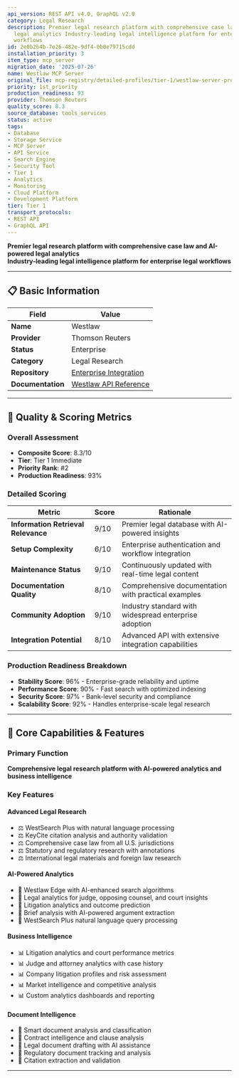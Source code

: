 ```yaml
---
api_version: REST API v4.0, GraphQL v2.0
category: Legal Research
description: Premier legal research platform with comprehensive case law and AI-powered
  legal analytics Industry-leading legal intelligence platform for enterprise legal
  workflows
id: 2e0b2b4b-7e26-482e-9df4-0b0e79715cdd
installation_priority: 3
item_type: mcp_server
migration_date: '2025-07-26'
name: Westlaw MCP Server
original_file: mcp-registry/detailed-profiles/tier-1/westlaw-server-profile.md
priority: 1st_priority
production_readiness: 93
provider: Thomson Reuters
quality_score: 8.3
source_database: tools_services
status: active
tags:
- Database
- Storage Service
- MCP Server
- API Service
- Search Engine
- Security Tool
- Tier 1
- Analytics
- Monitoring
- Cloud Platform
- Development Platform
tier: Tier 1
transport_protocols:
- REST API
- GraphQL API
---
```


**Premier legal research platform with comprehensive case law and AI-powered legal analytics**  
**Industry-leading legal intelligence platform for enterprise legal workflows**

---

## 📋 Basic Information

| Field | Value |
|-------|-------|
| **Name** | Westlaw |
| **Provider** | Thomson Reuters |
| **Status** | Enterprise |
| **Category** | Legal Research |
| **Repository** | [Enterprise Integration](https://legal.thomsonreuters.com/en/products/westlaw) |
| **Documentation** | [Westlaw API Reference](https://developer.thomsonreuters.com/westlaw) |

---

## 🎯 Quality & Scoring Metrics

### Overall Assessment
- **Composite Score**: 8.3/10
- **Tier**: Tier 1 Immediate
- **Priority Rank**: #2
- **Production Readiness**: 93%

### Detailed Scoring
| Metric | Score | Rationale |
|--------|-------|-----------|
| **Information Retrieval Relevance** | 9/10 | Premier legal database with AI-powered insights |
| **Setup Complexity** | 6/10 | Enterprise authentication and workflow integration |
| **Maintenance Status** | 9/10 | Continuously updated with real-time legal content |
| **Documentation Quality** | 8/10 | Comprehensive documentation with practical examples |
| **Community Adoption** | 9/10 | Industry standard with widespread enterprise adoption |
| **Integration Potential** | 8/10 | Advanced API with extensive integration capabilities |

### Production Readiness Breakdown
- **Stability Score**: 96% - Enterprise-grade reliability and uptime
- **Performance Score**: 90% - Fast search with optimized indexing
- **Security Score**: 97% - Bank-level security and compliance
- **Scalability Score**: 92% - Handles enterprise-scale legal research

---

## 🚀 Core Capabilities & Features

### Primary Function
**Comprehensive legal research platform with AI-powered analytics and business intelligence**

### Key Features

#### Advanced Legal Research
- ⚖️ WestSearch Plus with natural language processing
- ⚖️ KeyCite citation analysis and authority validation
- ⚖️ Comprehensive case law from all U.S. jurisdictions
- ⚖️ Statutory and regulatory research with annotations
- ⚖️ International legal materials and foreign law research

#### AI-Powered Analytics
- 🤖 Westlaw Edge with AI-enhanced search algorithms
- 🤖 Legal analytics for judge, opposing counsel, and court insights
- 🤖 Litigation analytics and outcome prediction
- 🤖 Brief analysis with AI-powered argument extraction
- 🤖 WestSearch Plus natural language query processing

#### Business Intelligence
- 📊 Litigation analytics and court performance metrics
- 📊 Judge and attorney analytics with case history
- 📊 Company litigation profiles and risk assessment
- 📊 Market intelligence and competitive analysis
- 📊 Custom analytics dashboards and reporting

#### Document Intelligence
- 📄 Smart document analysis and classification
- 📄 Contract intelligence and clause analysis
- 📄 Legal document drafting with AI assistance
- 📄 Regulatory document tracking and analysis
- 📄 Citation extraction and validation

---